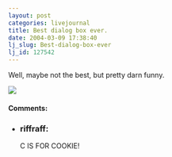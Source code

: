 ```yaml
---
layout: post
categories: livejournal
title: Best dialog box ever.
date: 2004-03-09 17:38:40
lj_slug: Best-dialog-box-ever
lj_id: 127542
---
```

Well, maybe not the best, but pretty darn funny.  



![](http://www.csh.rit.edu/%7Eretrev/livejournal/2004-03-09/cookies.jpg)


<div id="comments"><h4>Comments:</h4><div class="lj-comments"><ul>
<li><h3>riffraff: </h3>
<a id="comment-195"></a>
<p>C IS FOR COOKIE!</p>
</li>
</ul></div></div>
